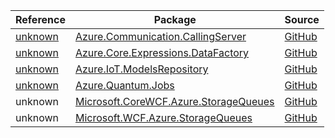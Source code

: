 | Reference | Package | Source |
|---|---|---|
|[unknown](communication.callingserver-readme.md)|[Azure.Communication.CallingServer](https://www.nuget.org/packages/Azure.Communication.CallingServer)|[GitHub](https://github.com/Azure/azure-sdk-for-net/blob/main/sdk/communication/Azure.Communication.CallingServer)|
|[unknown](core.expressions.datafactory-readme.md)|[Azure.Core.Expressions.DataFactory](https://www.nuget.org/packages/Azure.Core.Expressions.DataFactory)|[GitHub](https://github.com/Azure/azure-sdk-for-net/blob/main/sdk/core/Azure.Core.Expressions.DataFactory)|
|[unknown](iot.modelsrepository-readme.md)|[Azure.IoT.ModelsRepository](https://www.nuget.org/packages/Azure.IoT.ModelsRepository)|[GitHub](https://github.com/Azure/azure-sdk-for-net/blob/main/sdk/modelsrepository/Azure.IoT.ModelsRepository)|
|[unknown](quantum.jobs-readme.md)|[Azure.Quantum.Jobs](https://www.nuget.org/packages/Azure.Quantum.Jobs)|[GitHub](https://github.com/Azure/azure-sdk-for-net/blob/main/sdk/quantum/Azure.Quantum.Jobs)|
|unknown|[Microsoft.CoreWCF.Azure.StorageQueues](https://www.nuget.org/packages/Microsoft.CoreWCF.Azure.StorageQueues)|[GitHub](https://github.com/Azure/azure-sdk-for-net/blob/main/sdk/extension-wcf/Microsoft.CoreWCF.Azure.StorageQueues)|
|unknown|[Microsoft.WCF.Azure.StorageQueues](https://www.nuget.org/packages/Microsoft.WCF.Azure.StorageQueues)|[GitHub](https://github.com/Azure/azure-sdk-for-net/blob/main/sdk/extension-wcf/Microsoft.WCF.Azure.StorageQueues)|
